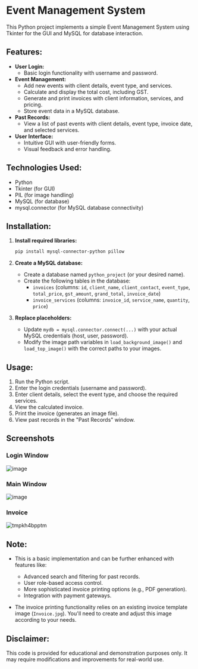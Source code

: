 # Event Management System

This Python project implements a simple Event Management System using Tkinter for the GUI and MySQL for database interaction.

## Features:

- **User Login:**
    - Basic login functionality with username and password.
- **Event Management:**
    - Add new events with client details, event type, and services.
    - Calculate and display the total cost, including GST.
    - Generate and print invoices with client information, services, and pricing.
    - Store event data in a MySQL database.
- **Past Records:**
    - View a list of past events with client details, event type, invoice date, and selected services.
- **User Interface:**
    - Intuitive GUI with user-friendly forms.
    - Visual feedback and error handling.

## Technologies Used:

- Python
- Tkinter (for GUI)
- PIL (for image handling)
- MySQL (for database)
- mysql.connector (for MySQL database connectivity)

## Installation:

1. **Install required libraries:**
    ```bash
    pip install mysql-connector-python pillow
    ```

2. **Create a MySQL database:**
    - Create a database named `python_project` (or your desired name).
    - Create the following tables in the database:
      - `invoices` (columns: `id`, `client_name`, `client_contact`, `event_type`, `total_price`, `gst_amount`, `grand_total`, `invoice_date`)
      - `invoice_services` (columns: `invoice_id`, `service_name`, `quantity`, `price`)

3. **Replace placeholders:**
    - Update `mydb = mysql.connector.connect(...)` with your actual MySQL credentials (host, user, password).
    - Modify the image path variables in `load_background_image()` and `load_top_image()` with the correct paths to your images.

## Usage:

1. Run the Python script.
2. Enter the login credentials (username and password).
3. Enter client details, select the event type, and choose the required services.
4. View the calculated invoice.
5. Print the invoice (generates an image file).
6. View past records in the "Past Records" window.

## Screenshots

### Login Window
![image](https://github.com/user-attachments/assets/848b99bd-0091-4b1e-b1b9-fa81b75fdfb1)

### Main Window
![image](https://github.com/user-attachments/assets/67ce9b01-3321-492a-8b62-4351ffe16054)

### Invoice
![tmpkh4bpptm](https://github.com/user-attachments/assets/2123af53-b879-4bff-819b-b2e30f76b8e4)

## Note:

- This is a basic implementation and can be further enhanced with features like:
  - Advanced search and filtering for past records.
  - User role-based access control.
  - More sophisticated invoice printing options (e.g., PDF generation).
  - Integration with payment gateways.

- The invoice printing functionality relies on an existing invoice template image (`Invoice.jpg`). You'll need to create and adjust this image according to your needs.

## Disclaimer:

This code is provided for educational and demonstration purposes only. It may require modifications and improvements for real-world use.
